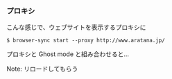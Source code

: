 ### プロキシ
こんな感じで、ウェブサイトを表示するプロキシに

```
$ browser-sync start --proxy http://www.aratana.jp/
```

プロキシと Ghost mode と組み合わせると...

Note: リロードしてもらう
